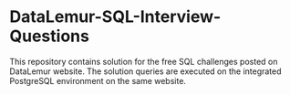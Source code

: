 # DataLemur-SQL-Interview-Questions

This repository contains solution for the free SQL challenges posted on DataLemur website. The solution queries are executed on the integrated PostgreSQL environment on the same website.
